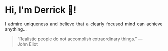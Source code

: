 # Hi, I'm Derrick 👋!
<p align="justify">I admire uniqueness and believe that a clearly focused mind can achieve anything...</p> 
<!-- #quote-start -->
<blockquote>&ldquo;Realistic people do not accomplish extraordinary things.&rdquo; &mdash; <footer>John Eliot</footer></blockquote>
<!-- #quote-end -->
